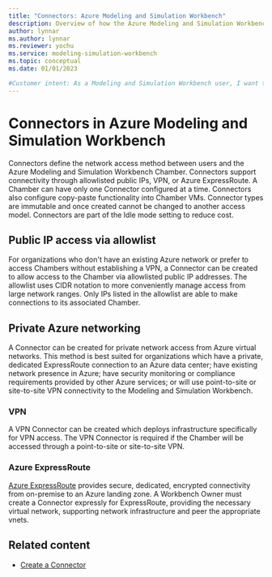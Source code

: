 ```yaml
---
title: "Connectors: Azure Modeling and Simulation Workbench"
description: Overview of how the Azure Modeling and Simulation Workbench implements connectors.
author: lynnar
ms.author: lynnar
ms.reviewer: yochu
ms.service: modeling-simulation-workbench
ms.topic: conceptual
ms.date: 01/01/2023

#Customer intent: As a Modeling and Simulation Workbench user, I want to understand the Connector component.
---
```

# Connectors in Azure Modeling and Simulation Workbench

Connectors define the network access method between users and the Azure Modeling and Simulation Workbench Chamber. Connectors support connectivity through allowlisted public IPs, VPN, or Azure ExpressRoute.  A Chamber can have only one Connector configured at a time.  Connectors also configure copy-paste functionality into Chamber VMs. Connector types are immutable and once created cannot be changed to another access model. Connectors are part of the Idle mode setting to reduce cost.

## Public IP access via allowlist

For organizations who don't have an existing Azure network or prefer to access Chambers without establishing a VPN, a Connector can be created to allow access to the Chamber via allowlisted public IP addresses. The allowlist uses CIDR notation to more conveniently manage access from large network ranges. Only IPs listed in the allowlist are able to make connections to its associated Chamber.

## Private Azure networking

A Connector can be created for private network access from Azure virtual networks. This method is best suited for organizations which have a private, dedicated ExpressRoute connection to an Azure data center; have existing network presence in Azure; have security monitoring or compliance requirements provided by other Azure services; or will use point-to-site or site-to-site VPN connectivity to the Modeling and Simulation Workbench.

### VPN

A VPN Connector can be created which deploys infrastructure specifically for VPN access. The VPN Connector is required if the Chamber will be accessed through a point-to-site or site-to-site VPN.

### Azure ExpressRoute

[Azure ExpressRoute](/azure/expressroute/expressroute-introduction) provides secure, dedicated, encrypted connectivity from on-premise to an Azure landing zone. A Workbench Owner must create a Connector expressly for ExpressRoute, providing the necessary virtual network, supporting network infrastructure and peer the appropriate vnets.

## Related content

- [Create a Connector](./how-to-guide-set-up-networking.md)
